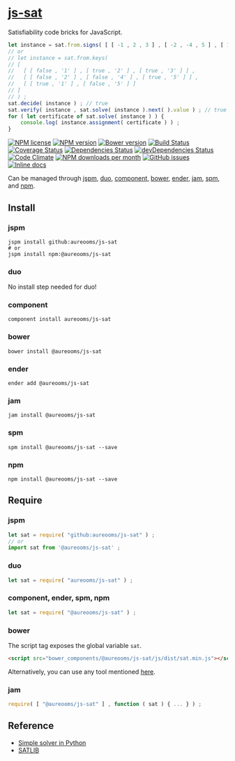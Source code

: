 [js-sat](http://aureooms.github.io/js-sat)
==

Satisfiability code bricks for JavaScript.

```js
let instance = sat.from.signs( [ [ -1 , 2 , 3 ] , [ -2 , -4 , 5 ] , [ 1 , -5 ] ] ) ;
// or
// let instance = sat.from.keys(
// [
//   [ [ false , '1' ] , [ true , '2' ] , [ true , '3' ] ] ,
//   [ [ false , '2' ] , [ false , '4' ] , [ true , '5' ] ] ,
//   [ [ true , '1' ] , [ false , '5' ] ]
// ]
// ) ;
sat.decide( instance ) ; // true
sat.verify( instance , sat.solve( instance ).next( ).value ) ; // true
for ( let certificate of sat.solve( instance ) ) {
    console.log( instance.assignment( certificate ) ) ;
}
```

[![NPM license](http://img.shields.io/npm/l/@aureooms/js-sat.svg?style=flat)](https://raw.githubusercontent.com/aureooms/js-sat/master/LICENSE)
[![NPM version](http://img.shields.io/npm/v/@aureooms/js-sat.svg?style=flat)](https://www.npmjs.org/package/@aureooms/js-sat)
[![Bower version](http://img.shields.io/bower/v/@aureooms/js-sat.svg?style=flat)](http://bower.io/search/?q=@aureooms/js-sat)
[![Build Status](http://img.shields.io/travis/aureooms/js-sat.svg?style=flat)](https://travis-ci.org/aureooms/js-sat)
[![Coverage Status](http://img.shields.io/coveralls/aureooms/js-sat.svg?style=flat)](https://coveralls.io/r/aureooms/js-sat)
[![Dependencies Status](http://img.shields.io/david/aureooms/js-sat.svg?style=flat)](https://david-dm.org/aureooms/js-sat#info=dependencies)
[![devDependencies Status](http://img.shields.io/david/dev/aureooms/js-sat.svg?style=flat)](https://david-dm.org/aureooms/js-sat#info=devDependencies)
[![Code Climate](http://img.shields.io/codeclimate/github/aureooms/js-sat.svg?style=flat)](https://codeclimate.com/github/aureooms/js-sat)
[![NPM downloads per month](http://img.shields.io/npm/dm/@aureooms/js-sat.svg?style=flat)](https://www.npmjs.org/package/@aureooms/js-sat)
[![GitHub issues](http://img.shields.io/github/issues/aureooms/js-sat.svg?style=flat)](https://github.com/aureooms/js-sat/issues)
[![Inline docs](http://inch-ci.org/github/aureooms/js-sat.svg?branch=master&style=shields)](http://inch-ci.org/github/aureooms/js-sat)

Can be managed through [jspm](https://github.com/jspm/jspm-cli),
[duo](https://github.com/duojs/duo),
[component](https://github.com/componentjs/component),
[bower](https://github.com/bower/bower),
[ender](https://github.com/ender-js/Ender),
[jam](https://github.com/caolan/jam),
[spm](https://github.com/spmjs/spm),
and [npm](https://github.com/npm/npm).

## Install

### jspm
```terminal
jspm install github:aureooms/js-sat
# or
jspm install npm:@aureooms/js-sat
```
### duo
No install step needed for duo!

### component
```terminal
component install aureooms/js-sat
```

### bower
```terminal
bower install @aureooms/js-sat
```

### ender
```terminal
ender add @aureooms/js-sat
```

### jam
```terminal
jam install @aureooms/js-sat
```

### spm
```terminal
spm install @aureooms/js-sat --save
```

### npm
```terminal
npm install @aureooms/js-sat --save
```

## Require
### jspm
```js
let sat = require( "github:aureooms/js-sat" ) ;
// or
import sat from '@aureooms/js-sat' ;
```
### duo
```js
let sat = require( "aureooms/js-sat" ) ;
```

### component, ender, spm, npm
```js
let sat = require( "@aureooms/js-sat" ) ;
```

### bower
The script tag exposes the global variable `sat`.
```html
<script src="bower_components/@aureooms/js-sat/js/dist/sat.min.js"></script>
```
Alternatively, you can use any tool mentioned [here](http://bower.io/docs/tools/).

### jam
```js
require( [ "@aureooms/js-sat" ] , function ( sat ) { ... } ) ;
```

## Reference

  - [Simple solver in Python](http://sahandsaba.com/understanding-sat-by-implementing-a-simple-sat-solver-in-python.html)
  - [SATLIB](http://www.cs.ubc.ca/~hoos/SATLIB/benchm.html)
